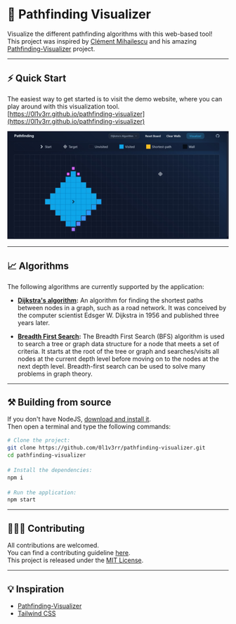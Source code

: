 # 💫 Pathfinding Visualizer

Visualize the different pathfinding algorithms with this web-based tool!  
This project was inspired by [Clément Mihailescu](https://github.com/clementmihailescu) and his amazing [Pathfinding-Visualizer](https://github.com/clementmihailescu/Pathfinding-Visualizer) project.

<hr>

## ⚡ Quick Start

The easiest way to get started is to visit the demo website, where you can play around with this visualization tool.  
[https://0l1v3rr.github.io/pathfinding-visualizer](https://0l1v3rr.github.io/pathfinding-visualizer)

<img src="./docs/screenshot-1.jpg" alt="screenshot">

<hr>

## 📈 Algorithms

The following algorithms are currently supported by the application:

- **[Dijkstra's algorithm](https://en.wikipedia.org/wiki/Dijkstra%27s_algorithm):** An algorithm for finding the shortest paths between nodes in a graph, such as a road network. It was conceived by the computer scientist Edsger W. Dijkstra in 1956 and published three years later.
<!-- - **[A\* search](https://en.wikipedia.org/wiki/A*_search_algorithm):** A graph traversal and path search algorithm used in many areas of computer science due to its completeness, optimality, and optimal efficiency. Unlike Dijkstra's algorithm, the A\* algorithm finds only the shortest path from a given source to a given destination, rather than the shortest path tree from a given source to all possible destinations. -->
- **[Breadth First Search](https://www.geeksforgeeks.org/breadth-first-search-or-bfs-for-a-graph/):** The Breadth First Search (BFS) algorithm is used to search a tree or graph data structure for a node that meets a set of criteria. It starts at the root of the tree or graph and searches/visits all nodes at the current depth level before moving on to the nodes at the next depth level. Breadth-first search can be used to solve many problems in graph theory.

<hr>

## ⚒️ Building from source

If you don't have NodeJS, [download and install it](https://nodejs.org/en/).  
Then open a terminal and type the following commands:

```sh
# Clone the project:
git clone https://github.com/0l1v3rr/pathfinding-visualizer.git
cd pathfinding-visualizer

# Install the dependencies:
npm i

# Run the application:
npm start
```

<hr>

## 🧑‍🤝‍🧑 Contributing

All contributions are welcomed.  
You can find a contributing guideline [here](CONTRIBUTING.md).  
This project is released under the [MIT License](LICENSE).

<hr>

## 💡 Inspiration

- [Pathfinding-Visualizer](https://github.com/clementmihailescu/Pathfinding-Visualizer)
- [Tailwind CSS](https://tailwindcss.com/)
